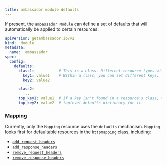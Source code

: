 ```yaml
---
title: ambassador module defaults
---
```


If present, the `ambassador Module` can define a set of defaults that will automatically be applied to certain resources:

```yaml
apiVersion: getambassador.io/v2
kind:  Module
metadata:
  name:  ambassador
spec:
  config:
    defaults:
      class1:           # This is a class. Different resource types will look in different classes.
        key1: value1    # Within a class, you can set different keys.
        key2: value2
        ...
      class2:
        ...
      top_key1: value1  # If a key isn't found in a resource's class, the system will look in the
      top_key2: value2  # toplevel defaults dictionary for it.
```

### Mapping

Currently, only the `Mapping` resource uses the `defaults` mechanism. `Mapping` looks first for defaultable resources in the `httpmapping` class, including:

- [`add_request_headers`](../../using/headers/add_request_headers)
- [`add_response_headers`](../../using/headers/add_response_headers)
- [`remove_request_headers`](../../using/headers/remove_request_headers)
- [`remove_response_headers`](../../using/headers/remove_response_headers)
